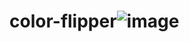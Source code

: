 # color-flipper![image](https://user-images.githubusercontent.com/60998525/157681745-7655ff24-c4ba-4304-979c-5cca3ae0b028.png)
